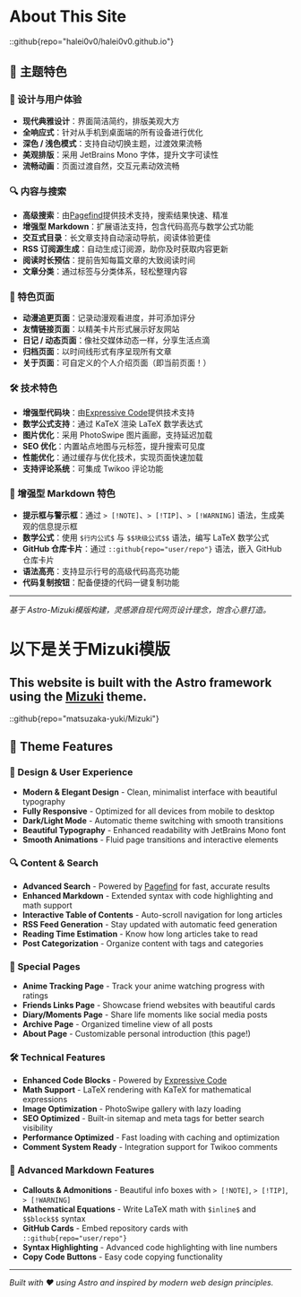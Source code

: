 # About This Site

::github{repo="halei0v0/halei0v0.github.io"}

## 🌟 主题特色

### 🎨 设计与用户体验

- **现代典雅设计**：界面简洁简约，排版美观大方
- **全响应式**：针对从手机到桌面端的所有设备进行优化
- **深色 / 浅色模式**：支持自动切换主题，过渡效果流畅
- **美观排版**：采用 JetBrains Mono 字体，提升文字可读性
- **流畅动画**：页面过渡自然，交互元素动效流畅

### 🔍 内容与搜索

- **高级搜索**：由[Pagefind](https://pagefind.app/)提供技术支持，搜索结果快速、精准
- **增强型 Markdown**：扩展语法支持，包含代码高亮与数学公式功能
- **交互式目录**：长文章支持自动滚动导航，阅读体验更佳
- **RSS 订阅源生成**：自动生成订阅源，助你及时获取内容更新
- **阅读时长预估**：提前告知每篇文章的大致阅读时间
- **文章分类**：通过标签与分类体系，轻松整理内容

### 📱 特色页面

- **动漫追更页面**：记录动漫观看进度，并可添加评分
- **友情链接页面**：以精美卡片形式展示好友网站
- **日记 / 动态页面**：像社交媒体动态一样，分享生活点滴
- **归档页面**：以时间线形式有序呈现所有文章
- **关于页面**：可自定义的个人介绍页面（即当前页面！）

### 🛠 技术特色

- **增强型代码块**：由[Expressive Code](https://expressive-code.com/)提供技术支持
- **数学公式支持**：通过 KaTeX 渲染 LaTeX 数学表达式
- **图片优化**：采用 PhotoSwipe 图片画廊，支持延迟加载
- **SEO 优化**：内置站点地图与元标签，提升搜索可见度
- **性能优化**：通过缓存与优化技术，实现页面快速加载
- **支持评论系统**：可集成 Twikoo 评论功能

### 🎯 增强型 Markdown 特色

- **提示框与警示框**：通过 `> [!NOTE]`、`> [!TIP]`、`> [!WARNING]` 语法，生成美观的信息提示框
- **数学公式**：使用 `$行内公式$` 与 `$$块级公式$$` 语法，编写 LaTeX 数学公式
- **GitHub 仓库卡片**：通过 `::github{repo="user/repo"}` 语法，嵌入 GitHub 仓库卡片
- **语法高亮**：支持显示行号的高级代码高亮功能
- **代码复制按钮**：配备便捷的代码一键复制功能

------

*基于 Astro-Mizuki模版构建，灵感源自现代网页设计理念，饱含心意打造。*

# 以下是关于Mizuki模版

## This website is built with the **Astro** framework using the [Mizuki](https://github.com/matsuzaka-yuki/mizuki) theme.

::github{repo="matsuzaka-yuki/Mizuki"}

## 🌟 Theme Features

### 🎨 Design & User Experience
- **Modern & Elegant Design** - Clean, minimalist interface with beautiful typography
- **Fully Responsive** - Optimized for all devices from mobile to desktop
- **Dark/Light Mode** - Automatic theme switching with smooth transitions
- **Beautiful Typography** - Enhanced readability with JetBrains Mono font
- **Smooth Animations** - Fluid page transitions and interactive elements

### 🔍 Content & Search
- **Advanced Search** - Powered by [Pagefind](https://pagefind.app/) for fast, accurate results
- **Enhanced Markdown** - Extended syntax with code highlighting and math support
- **Interactive Table of Contents** - Auto-scroll navigation for long articles
- **RSS Feed Generation** - Stay updated with automatic feed generation
- **Reading Time Estimation** - Know how long articles take to read
- **Post Categorization** - Organize content with tags and categories



### 📱 Special Pages
- **Anime Tracking Page** - Track your anime watching progress with ratings
- **Friends Links Page** - Showcase friend websites with beautiful cards
- **Diary/Moments Page** - Share life moments like social media posts
- **Archive Page** - Organized timeline view of all posts
- **About Page** - Customizable personal introduction (this page!)

### 🛠 Technical Features
- **Enhanced Code Blocks** - Powered by [Expressive Code](https://expressive-code.com/)
- **Math Support** - LaTeX rendering with KaTeX for mathematical expressions
- **Image Optimization** - PhotoSwipe gallery with lazy loading
- **SEO Optimized** - Built-in sitemap and meta tags for better search visibility
- **Performance Optimized** - Fast loading with caching and optimization
- **Comment System Ready** - Integration support for Twikoo comments

### 🎯 Advanced Markdown Features
- **Callouts & Admonitions** - Beautiful info boxes with `> [!NOTE]`, `> [!TIP]`, `> [!WARNING]`
- **Mathematical Equations** - Write LaTeX math with `$inline$` and `$$block$$` syntax
- **GitHub Cards** - Embed repository cards with `::github{repo="user/repo"}`
- **Syntax Highlighting** - Advanced code highlighting with line numbers
- **Copy Code Buttons** - Easy code copying functionality

---

*Built with ❤️ using Astro and inspired by modern web design principles.*